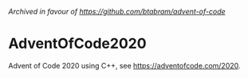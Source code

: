 _Archived in favour of https://github.com/btabram/advent-of-code_

# AdventOfCode2020

Advent of Code 2020 using C++, see https://adventofcode.com/2020.
